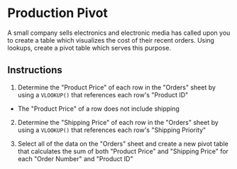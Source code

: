 # Production Pivot

A small company sells electronics and electronic media has called upon you to create a table which visualizes the cost of their recent orders. Using lookups, create a pivot table which serves this purpose.

## Instructions

1. Determine the "Product Price" of each row in the "Orders" sheet by using a `VLOOKUP()` that references each row's "Product ID"

* The "Product Price" of a row does not include shipping

2. Determine the "Shipping Price" of each row in the "Orders" sheet by using a `VLOOKUP()` that references each row's "Shipping Priority"

3. Select all of the data on the "Orders" sheet and create a new pivot table that calculates the sum of both "Product Price" and "Shipping Price" for each "Order Number" and "Product ID"
